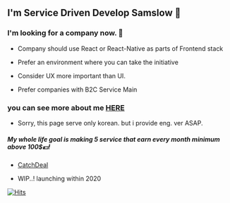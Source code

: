 ## I'm Service Driven Develop Samslow 🚙

### I'm looking for a company now. 👀

* Company should use React or React-Native as parts of Frontend stack

* Prefer an environment where you can take the initiative

* Consider UX more important than UI.

* Prefer companies with B2C Service Main

### you can see more about me [HERE](https://samslow.github.io/about)

* Sorry, this page serve only korean. but i provide eng. ver ASAP.

##### My whole life goal is making 5 service that earn every month minimum above 100$💵!

* [CatchDeal](https://github.com/catchdeal/Intro)

* WIP..! launching within 2020 

[![Hits](https://hits.seeyoufarm.com/api/count/incr/badge.svg?url=https%3A%2F%2Fgithub.com%2Fsamslow%2Fhit-counter)](https://hits.seeyoufarm.com)


<!--
**samslow/samslow** is a ✨ _special_ ✨ repository because its `README.md` (this file) appears on your GitHub profile.

Here are some ideas to get you started:

- 🔭 I’m currently working on ...
- 🌱 I’m currently learning ...
- 👯 I’m looking to collaborate on ...
- 🤔 I’m looking for help with ...
- 💬 Ask me about ...
- 📫 How to reach me: ...
- 😄 Pronouns: ...
- ⚡ Fun fact: ...
-->
